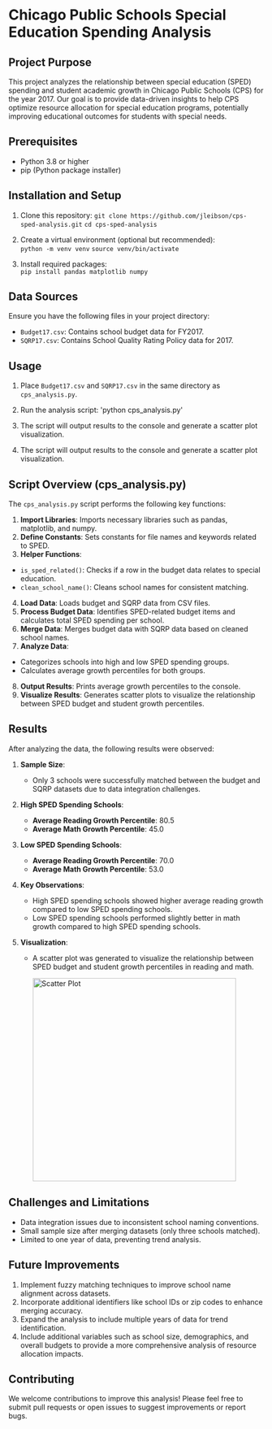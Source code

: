# Chicago Public Schools Special Education Spending Analysis

## Project Purpose
This project analyzes the relationship between special education (SPED) spending and student academic growth in Chicago Public Schools (CPS) for the year 2017. Our goal is to provide data-driven insights to help CPS optimize resource allocation for special education programs, potentially improving educational outcomes for students with special needs.

## Prerequisites
- Python 3.8 or higher  
- pip (Python package installer)

## Installation and Setup
1. Clone this repository: 
`git clone https://github.com/jleibson/cps-sped-analysis.git`
`cd cps-sped-analysis`

2. Create a virtual environment (optional but recommended):  
`python -m venv venv`
`source venv/bin/activate`

3. Install required packages:  
`pip install pandas matplotlib numpy`


## Data Sources
Ensure you have the following files in your project directory:  
- `Budget17.csv`: Contains school budget data for FY2017.  
- `SQRP17.csv`: Contains School Quality Rating Policy data for 2017.

## Usage
1. Place `Budget17.csv` and `SQRP17.csv` in the same directory as `cps_analysis.py`.  
2. Run the analysis script: 'python cps_analysis.py'
3. The script will output results to the console and generate a scatter plot visualization.

3. The script will output results to the console and generate a scatter plot visualization.

## Script Overview (cps_analysis.py)

The `cps_analysis.py` script performs the following key functions:

1. **Import Libraries**: Imports necessary libraries such as pandas, matplotlib, and numpy.
2. **Define Constants**: Sets constants for file names and keywords related to SPED.
3. **Helper Functions**: 
- `is_sped_related()`: Checks if a row in the budget data relates to special education.
- `clean_school_name()`: Cleans school names for consistent matching.
4. **Load Data**: Loads budget and SQRP data from CSV files.
5. **Process Budget Data**: Identifies SPED-related budget items and calculates total SPED spending per school.
6. **Merge Data**: Merges budget data with SQRP data based on cleaned school names.
7. **Analyze Data**: 
- Categorizes schools into high and low SPED spending groups.
- Calculates average growth percentiles for both groups.
8. **Output Results**: Prints average growth percentiles to the console.
9. **Visualize Results**: Generates scatter plots to visualize the relationship between SPED budget and student growth percentiles.

## Results 

After analyzing the data, the following results were observed:

1. **Sample Size**:  
   - Only 3 schools were successfully matched between the budget and SQRP datasets due to data integration challenges.

2. **High SPED Spending Schools**:  
   - **Average Reading Growth Percentile**: 80.5  
   - **Average Math Growth Percentile**: 45.0  

3. **Low SPED Spending Schools**:  
   - **Average Reading Growth Percentile**: 70.0  
   - **Average Math Growth Percentile**: 53.0  

4. **Key Observations**:  
   - High SPED spending schools showed higher average reading growth compared to low SPED spending schools.  
   - Low SPED spending schools performed slightly better in math growth compared to high SPED spending schools.  

5. **Visualization**:  
   - A scatter plot was generated to visualize the relationship between SPED budget and student growth percentiles in reading and math.

     <img width="400" alt="Scatter Plot" src="https://github.com/user-attachments/assets/826736c8-8335-4974-92da-51fb814ed0b6" />



## Challenges and Limitations
- Data integration issues due to inconsistent school naming conventions.
- Small sample size after merging datasets (only three schools matched).
- Limited to one year of data, preventing trend analysis.

## Future Improvements
1. Implement fuzzy matching techniques to improve school name alignment across datasets.
2. Incorporate additional identifiers like school IDs or zip codes to enhance merging accuracy.
3. Expand the analysis to include multiple years of data for trend identification.
4. Include additional variables such as school size, demographics, and overall budgets to provide a more comprehensive analysis of resource allocation impacts.

## Contributing
We welcome contributions to improve this analysis! Please feel free to submit pull requests or open issues to suggest improvements or report bugs.

